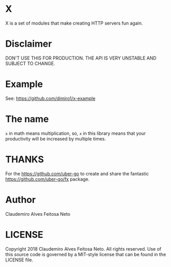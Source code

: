 # X

X is a set of modules that make creating HTTP servers fun again.

# Disclaimer

DON'T USE THIS FOR PRODUCTION. THE API IS VERY UNSTABLE AND SUBJECT TO CHANGE.

# Example

See: https://github.com/dimiro1/x-example

# The name

`x` in math means multiplication, so, `x` in this library means that your productivity will be increased by multiple times.

# THANKS

For the https://github.com/uber-go to create and share the fantastic https://github.com/uber-go/fx package.

# Author

Claudemiro Alves Feitosa Neto

# LICENSE

Copyright 2018 Claudemiro Alves Feitosa Neto. All rights reserved.
Use of this source code is governed by a MIT-style
license that can be found in the LICENSE file.